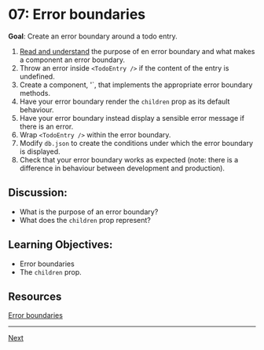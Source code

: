 # 07: Error boundaries

**Goal**: Create an error boundary around a todo entry.

1. [Read and understand](https://reactjs.org/docs/error-boundaries.html) the purpose of en error boundary and what makes a component an error boundary.
2. Throw an error inside `<TodoEntry />` if the content of the entry is undefined.
3. Create a component, '<TodoEntryErrorBoundary />`, that implements the appropriate error boundary methods.
4. Have your error boundary render the `children` prop as its default behaviour.
5. Have your error boundary instead display a sensible error message if there is an error.
6. Wrap `<TodoEntry />` within the error boundary.
6. Modify `db.json` to create the conditions under which the error boundary is displayed.
7. Check that your error boundary works as expected (note: there is a difference in behaviour between development and production).

## Discussion:
- What is the purpose of an error boundary?
- What does the `children` prop represent?

## Learning Objectives:
- Error boundaries
- The `children` prop.

## Resources
[Error boundaries](https://reactjs.org/docs/error-boundaries.html)

---
[Next](./08.md)

